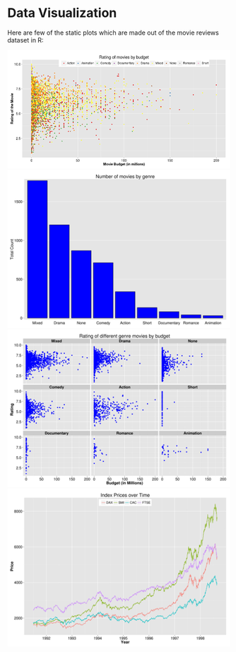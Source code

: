 Data Visualization
===================

Here are few of the static plots which are made out of the movie reviews dataset in R:

![IMAGE](hw1-scatter.png)
![IMAGE](hw1-bar.png)
![IMAGE](hw1-multiples.png)
![IMAGE](hw1-multiline.png)



